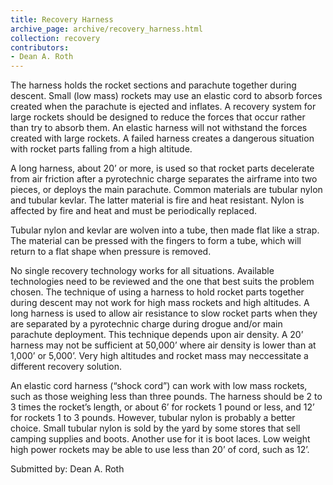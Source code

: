 ```yaml
---
title: Recovery Harness
archive_page: archive/recovery_harness.html
collection: recovery
contributors:
- Dean A. Roth
---
```

The harness holds the rocket sections and parachute together during descent. Small (low mass) rockets may use an elastic cord to absorb forces created when the parachute is ejected and inflates. A recovery system for large rockets should be designed to reduce the forces that occur rather than try to absorb them. An elastic harness will not withstand the forces created with large rockets. A failed harness creates a dangerous situation with rocket parts falling from a high altitude.

A long harness, about 20’ or more, is used so that rocket parts decelerate from air friction after a pyrotechnic charge separates the airframe into two pieces, or deploys the main parachute. Common materials are tubular nylon and tubular kevlar. The latter material is fire and heat resistant. Nylon is affected by fire and heat and must be periodically replaced.

Tubular nylon and kevlar are wolven into a tube, then made flat like a strap. The material can be pressed with the fingers to form a tube, which will return to a flat shape when pressure is removed.

No single recovery technology works for all situations. Available technologies need to be reviewed and the one that best suits the problem chosen. The technique of using a harness to hold rocket parts together during descent may not work for high mass rockets and high altitudes. A long harness is used to allow air resistance to slow rocket parts when they are separated by a pyrotechnic charge during drogue and/or main parachute deployment. This technique depends upon air density. A 20’ harness may not be sufficient at 50,000’ where air density is lower than at 1,000’ or 5,000’. Very high altitudes and rocket mass may neccessitate a different recovery solution.

An elastic cord harness (“shock cord”) can work with low mass rockets, such as those weighing less than three pounds. The harness should be 2 to 3 times the rocket’s length, or about 6’ for rockets 1 pound or less, and 12’ for rockets 1 to 3 pounds. However, tubular nylon is probably a better choice. Small tubular nylon is sold by the yard by some stores that sell camping supplies and boots. Another use for it is boot laces. Low weight high power rockets may be able to use less than 20’ of cord, such as 12’.

Submitted by: Dean A. Roth
